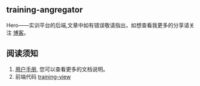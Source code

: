 ## training-angregator
Hero——实训平台的后端,文章中如有错误敬请指出，如想查看我更多的分享请关注 [博客](http://blog.csdn.net/m0_37538876/article/details/78262345)。

## 阅读须知
1. [用户手册](http://www.crazyboy2016.com/trainweb-guide), 您可以查看更多的文档说明。
2. 前端代码 [training-view](https://github.com/wangjianpeng2016/training-view)



